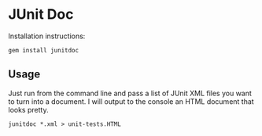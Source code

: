 # JUnit Doc

Installation instructions:

    gem install junitdoc

## Usage

Just run from the command line and pass a list of JUnit XML files you want to
turn into a document. I will output to the console an HTML document that looks
pretty.

    junitdoc *.xml > unit-tests.HTML
